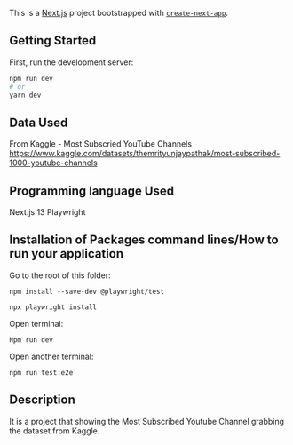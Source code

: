 This is a [Next.js](https://nextjs.org/) project bootstrapped with [`create-next-app`](https://github.com/vercel/next.js/tree/canary/packages/create-next-app).

## Getting Started

First, run the development server:

```bash
npm run dev
# or
yarn dev
```


## Data Used

From Kaggle - Most Subscried YouTube Channels
https://www.kaggle.com/datasets/themrityunjaypathak/most-subscribed-1000-youtube-channels


## Programming language Used

Next.js 13
Playwright

## Installation of Packages command lines/How to run your application
Go to the root of this folder:

```
npm install --save-dev @playwright/test

npx playwright install
```

Open terminal:

```
Npm run dev
```

Open another terminal:
```
npm run test:e2e
```


## Description

It is a project that showing the Most Subscribed Youtube Channel grabbing the dataset from Kaggle. 